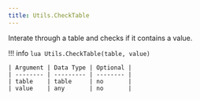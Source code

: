```yaml
---
title: Utils.CheckTable
---
```

Interate through a table and checks if it contains a value.

!!! info
	```lua
	Utils.CheckTable(table, value)
	```

	| Argument | Data Type | Optional |
	| -------- | --------- | -------- |
	| table    | table     | no       |
	| value    | any       | no       |